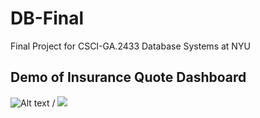 # DB-Final
Final Project for CSCI-GA.2433 Database Systems at NYU

## Demo of Insurance Quote Dashboard
![Alt text](chat.gif) / ![](chat.gif)

